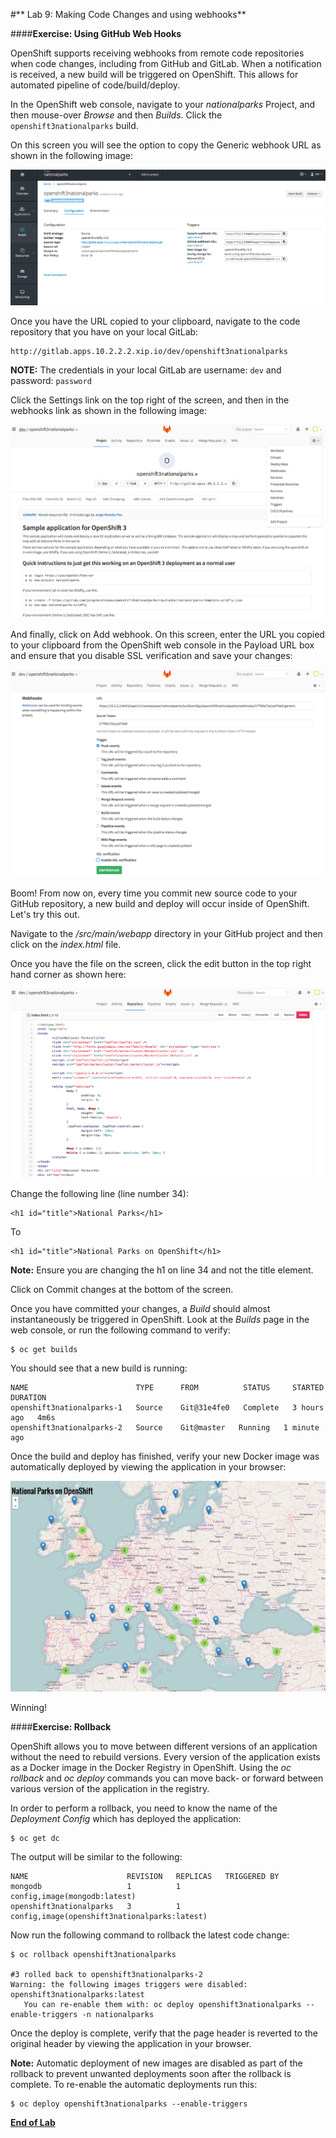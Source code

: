 #** Lab 9: Making Code Changes and using webhooks**

####**Exercise: Using GitHub Web Hooks**

OpenShift supports receiving webhooks from remote code repositories when code
changes, including from GitHub and GitLab. When a notification is received, a new build
will be triggered on OpenShift. This allows for automated pipeline of
code/build/deploy.

In the OpenShift web console, navigate to your *nationalparks* Project, and
then mouse-over *Browse* and then *Builds*. Click the `openshift3nationalparks`
build.

On this screen you will see the option to copy the Generic webhook URL as shown
in the following image:

![Webhook](images/webhook1.png)

Once you have the URL copied to your clipboard, navigate to the code repository
that you have on your local GitLab:

    http://gitlab.apps.10.2.2.2.xip.io/dev/openshift3nationalparks

**NOTE:** The credentials in your local GitLab are username: `dev` and password: `password`

Click the Settings link on the top right of the screen, and then in the webhooks link as shown in the
following image:

![Webhook](images/webhook2.png)

And finally, click on Add webhook.  On this screen, enter the URL you copied to
your clipboard from the OpenShift web console in the Payload URL box and ensure
that you disable SSL verification and save your changes:

![Webhook](images/webhook4.png)

Boom! From now on, every time you commit new source code to your GitHub
repository, a new build and deploy will occur inside of OpenShift.  Let's try
this out.

Navigate to the */src/main/webapp* directory in your GitHub project and then
click on the *index.html* file.

Once you have the file on the screen, click the edit button in the top right
hand corner as shown here:

![Webhook](images/webhook5.png)

Change the following line (line number 34):

````
<h1 id="title">National Parks</h1>
````

To

````
<h1 id="title">National Parks on OpenShift</h1>
````

**Note:** Ensure you are changing the h1 on line 34 and not the title element.

Click on Commit changes at the bottom of the screen.

Once you have committed your changes, a *Build* should almost instantaneously be
triggered in OpenShift. Look at the *Builds* page in the web console, or run the
following command to verify:

````
$ oc get builds
````

You should see that a new build is running:

````
NAME                        TYPE      FROM          STATUS     STARTED       DURATION
openshift3nationalparks-1   Source    Git@31e4fe0   Complete   3 hours ago   4m6s
openshift3nationalparks-2   Source    Git@master   Running   1 minute ago   
````

Once the build and deploy has finished, verify your new Docker image was
automatically deployed by viewing the application in your browser:

![Webhook](images/webhook6.png)

Winning!

####**Exercise: Rollback**

OpenShift allows you to move between different versions of an application without
the need to rebuild versions. Every version of the application exists as a Docker
image in the Docker Registry in OpenShift. Using the *oc rollback* and *oc deploy*
commands you can move back- or forward between various version of the application
in the registry.

In order to perform a rollback, you need to know the name of the *Deployment Config*
which has deployed the application:

````
$ oc get dc
````

The output will be similar to the following:

````
NAME                      REVISION   REPLICAS   TRIGGERED BY
mongodb                   1          1          config,image(mongodb:latest)
openshift3nationalparks   3          1          config,image(openshift3nationalparks:latest)
````

Now run the following command to rollback the latest code change:

````
$ oc rollback openshift3nationalparks

#3 rolled back to openshift3nationalparks-2
Warning: the following images triggers were disabled: openshift3nationalparks:latest
   You can re-enable them with: oc deploy openshift3nationalparks --enable-triggers -n nationalparks
````

Once the deploy is complete, verify that the page header is reverted to the
original header by viewing the application in your browser.

**Note:** Automatic deployment of new images are disabled as part of the rollback
to prevent unwanted deployments soon after the rollback is complete. To re-enable
the automatic deployments run this:

````
$ oc deploy openshift3nationalparks --enable-triggers
````

**[End of Lab](/)**
